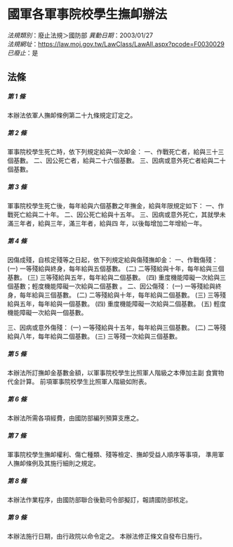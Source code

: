 # 國軍各軍事院校學生撫卹辦法

*法規類別*：廢止法規＞國防部
*異動日期*：2003/01/27  
*法規網址*：https://law.moj.gov.tw/LawClass/LawAll.aspx?pcode=F0030029
*已廢止*：是


## 法條
##### 第 1 條
本辦法依軍人撫卹條例第二十九條規定訂定之。

##### 第 2 條
軍事院校學生死亡時，依下列規定給與一次卹金：
一、作戰死亡者，給與三十三個基數。
二、因公死亡者，給與二十六個基數。
三、因病或意外死亡者給與二十個基數。


##### 第 3 條
軍事院校學生死亡後，每年給與六個基數之年撫金，給與年限規定如下：
一、作戰死亡給與二十年。
二、因公死亡給與十五年。
三、因病或意外死亡，其就學未滿三年者，給與三年，滿三年者，給與四
    年，以後每增加二年增給一年。


##### 第 4 條
因傷成殘，自核定殘等之日起，依下列規定給與傷殘撫卹金：
一、作戰傷殘：
 (一) 一等殘給與終身，每年給與五個基數。
 (二) 二等殘給與十年，每年給與三個基數。
 (三) 三等殘給與五年，每年給與二個基數。
 (四) 重度機能障礙一次給與三個基數；輕度機能障礙一次給與二個基數
      。
二、因公傷殘：
 (一) 一等殘給與終身，每年給與三個基數。
 (二) 二等殘給與十年，每年給與二個基數。
 (三) 三等殘給與五年，每年給與一個基數。
 (四) 重度機能障礙一次給與二個基數。
 (五) 輕度機能障礙一次給與一個基數。

三、因病或意外傷殘：
 (一) 一等殘給與十五年，每年給與三個基數。
 (二) 二等殘給與八年，每年給與二個基數。
 (三) 三等殘一次給與三個基數。


##### 第 5 條
本辦法所訂撫卹金基數金額，以軍事院校學生比照軍人階級之本俸加主副
食實物代金計算。
前項軍事院校學生比照軍人階級如附表。

##### 第 6 條
本辦法所需各項經費，由國防部編列預算支應之。

##### 第 7 條
軍事院校學生撫卹權利、傷亡種類、殘等檢定、撫卹受益人順序等事項，
準用軍人撫卹條例及其施行細則之規定。

##### 第 8 條
本辦法作業程序，由國防部聯合後勤司令部擬訂，報請國防部核定。


##### 第 9 條
本辦法施行日期，由行政院以命令定之。
本辦法修正條文自發布日施行。



